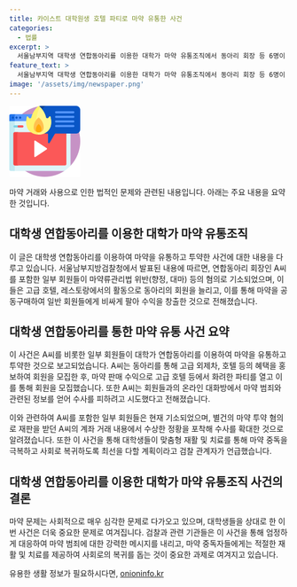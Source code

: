 ```yaml
---
title: 카이스트 대학원생 호텔 파티로 마약 유통한 사건
categories:
  - 법률
excerpt: >
  서울남부지역 대학생 연합동아리를 이용한 대학가 마약 유통조직에서 동아리 회장 등 6명이 기소되었다. 동아리 몸집을 불리기 위해 고급 호텔과 파인 다이닝을 이용하여 마약을 공동구매하고 판매하여 수익을 창출했다. 회장은 여러 동아리 회원에게 마약을 판매하고, 가상화폐 세탁업자를 가장한 허위 고소까지 했다. 대학생, 의대생, 법학전문대 준비생 등 수백명의 회원 중 8명은 기소유예 처리되었고, 검찰은 1200만원 가상화폐를 동결하고 추가 수사 중이다. A씨는 동아리 회원들을 고급 호텔과 레스토랑으로 모은 후, 마약을 판매하여 이익을 창출한 것으로 밝혀졌다.
feature_text: >
  서울남부지역 대학생 연합동아리를 이용한 대학가 마약 유통조직에서 동아리 회장 등 6명이 기소되었다. 동아리 몸집을 불리기 위해 고급 호텔과 파인 다이닝을 이용하여 마약을 공동구매하고 판매하여 수익을 창출했다. 회장은 여러 동아리 회원에게 마약을 판매하고, 가상화폐 세탁업자를 가장한 허위 고소까지 했다. 대학생, 의대생, 법학전문대 준비생 등 수백명의 회원 중 8명은 기소유예 처리되었고, 검찰은 1200만원 가상화폐를 동결하고 추가 수사 중이다. A씨는 동아리 회원들을 고급 호텔과 레스토랑으로 모은 후, 마약을 판매하여 이익을 창출한 것으로 밝혀졌다.
image: '/assets/img/newspaper.png'
---
```


<p><img src="/assets/img/news.png" alt="rentncar 속보" /></p>

<p>마약 거래와 사용으로 인한 법적인 문제와 관련된 내용입니다. 아래는 주요 내용을 요약한 것입니다.</p>

<h2 data-ke-size="size26">대학생 연합동아리를 이용한 대학가 마약 유통조직</h2>

<p>이 글은 대학생 연합동아리를 이용하여 마약을 유통하고 투약한 사건에 대한 내용을 다루고 있습니다. 서울남부지방검찰청에서 발표된 내용에 따르면, 연합동아리 회장인 A씨를 포함한 일부 회원들이 마약류관리법 위반(향정, 대마) 등의 혐의로 기소되었으며, 이들은 고급 호텔, 레스토랑에서의 활동으로 동아리의 회원을 늘리고, 이를 통해 마약을 공동구매하여 일반 회원들에게 비싸게 팔아 수익을 창출한 것으로 전해졌습니다.</p>

<h2 data-ke-size="size26">대학생 연합동아리를 통한 마약 유통 사건 요약</h2>

<p>이 사건은 A씨를 비롯한 일부 회원들이 대학가 연합동아리를 이용하여 마약을 유통하고 투약한 것으로 보고되었습니다. A씨는 동아리를 통해 고급 외제차, 호텔 등의 혜택을 홍보하여 회원을 모집한 후, 마약 판매 수익으로 고급 호텔 등에서 화려한 파티를 열고 이를 통해 회원을 모집했습니다. 또한 A씨는 회원들과의 온라인 대화방에서 마약 범죄와 관련된 정보를 얻어 수사를 피하려고 시도했다고 전해졌습니다.</p>

<p>이와 관련하여 A씨를 포함한 일부 회원들은 현재 기소되었으며, 별건의 마약 투약 혐의로 재판을 받던 A씨의 계좌 거래 내용에서 수상한 정황을 포착해 수사를 확대한 것으로 알려졌습니다. 또한 이 사건을 통해 대학생들이 맞춤형 재활 및 치료를 통해 마약 중독을 극복하고 사회로 복귀하도록 최선을 다할 계획이라고 검찰 관계자가 언급했습니다.</p>

<h2 data-ke-size="size26">대학생 연합동아리를 이용한 대학가 마약 유통조직 사건의 결론</h2>

<p>마약 문제는 사회적으로 매우 심각한 문제로 다가오고 있으며, 대학생들을 상대로 한 이번 사건은 더욱 중요한 문제로 여겨집니다. 검찰과 관련 기관들은 이 사건을 통해 엄정하게 대응하여 마약 범죄에 대한 강력한 메시지를 내리고, 마약 중독자들에게는 적절한 재활 및 치료를 제공하여 사회로의 복귀를 돕는 것이 중요한 과제로 여겨지고 있습니다.</p>
유용한 생활 정보가 필요하시다면, <a href="https://onioninfo.kr" rel="dofollow">onioninfo.kr</a>


